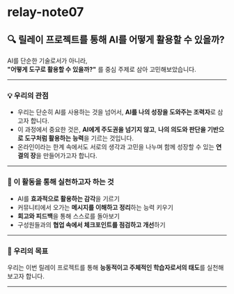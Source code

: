 # relay-note07

## 🔍 릴레이 프로젝트를 통해 AI를 어떻게 활용할 수 있을까?

AI를 단순한 기술로서가 아니라,  
**"어떻게 도구로 활용할 수 있을까?"** 를 중심 주제로 삼아 고민해보았습니다.

---

### 💡 우리의 관점

- 우리는 단순히 AI를 사용하는 것을 넘어서, **AI를 나의 성장을 도와주는 조력자**로 삼고자 합니다.
- 이 과정에서 중요한 것은, **AI에게 주도권을 넘기지 않고**, **나의 의도와 판단을 기반으로 도구처럼 활용하는 능력**을 기르는 것입니다.
- 온라인이라는 한계 속에서도 서로의 생각과 고민을 나누며 함께 성장할 수 있는 **연결의 장**을 만들어가고자 합니다.

---

### 🚀 이 활동을 통해 실천하고자 하는 것

- AI를 **효과적으로 활용하는 감각**을 기르기
- 커뮤니티에서 오가는 **메시지를 이해하고 정리**하는 능력 키우기
- **회고와 피드백**을 통해 스스로를 돌아보기
- 구성원들과의 **협업 속에서 체크포인트를 점검하고 개선**하기

---

### 🎯 우리의 목표

우리는 이번 릴레이 프로젝트를 통해 **능동적이고 주체적인 학습자로서의 태도**를 실천해보고자 합니다.

---
